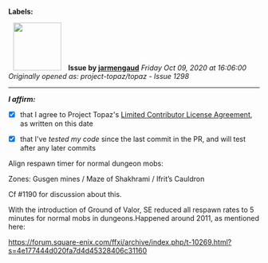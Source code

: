 **Labels:**



<a href="https://github.com/jarmengaud"><img src="https://avatars3.githubusercontent.com/u/52013132?v=4" width="96" height="96" hspace="10"></img></a> **Issue by [jarmengaud](https://github.com/jarmengaud)**
_Friday Oct 09, 2020 at 16:06:00_
_Originally opened as: project-topaz/topaz - Issue 1298_

----

<!-- place 'x' mark between square [] brackets to affirm: -->
**_I affirm:_**
- [x] that I agree to Project Topaz's [Limited Contributor License Agreement](http://project-topaz.com/blob/release/CONTRIBUTOR_AGREEMENT.md), as written on this date
- [x] that I've _tested my code_ since the last commit in the PR, and will test after any later commits

Align respawn timer for normal dungeon mobs:
Zones: Gusgen mines / Maze of Shakhrami / Ifrit’s Cauldron

Cf #1190 for discussion about this.
With the introduction of Ground of Valor, SE reduced all respawn rates to 5 minutes for normal mobs in dungeons.Happened  around 2011, as mentioned here:
https://forum.square-enix.com/ffxi/archive/index.php/t-10269.html?s=4e177444d020fa7d4d45328406c31160


